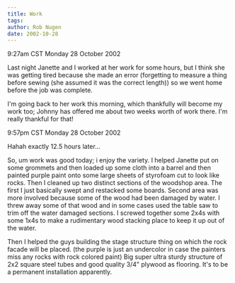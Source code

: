 ```yaml
---
title: Work
tags: 
author: Rob Nugen
date: 2002-10-28
---
```


<p class=date>9:27am CST Monday 28 October 2002</p>

<p>Last night Janette and I worked at her work for some hours, but I
think she was getting tired because she made an error (forgetting to
measure a thing before sewing (she assumed it was the correct length))
so we went home before the job was complete.</p>

<p>I'm going back to her work this morning, which thankfully will
become my work too; Johnny has offered me about two weeks worth of
work there.  I'm really thankful for that!</p>

<p class=date>9:57pm CST Monday 28 October 2002</p>

<p>Hahah exactly 12.5 hours later...</p>

<p>So, um work was good today; i enjoy the variety.  I helped Janette
put on some grommets and then loaded up some cloth into a barrel and
then painted purple paint onto some large sheets of styrofoam cut to
look like rocks.  Then I cleaned up two distinct sections of the
woodshop area.  The first I just basically swept and restacked some
boards.  Second area was more involved because some of the wood had
been damaged by water.  I threw away some of that wood and in some
cases used the table saw to trim off the water damaged sections.  I
screwed together some 2x4s with some 1x4s to make a rudimentary wood
stacking place to keep it up out of the water.</p>

<p>Then I helped the guys building the stage structure thing on which
the rock facade will be placed.  (the purple is just an undercolor in
case the painters miss any rocks with rock colored paint) Big super
ultra sturdy structure of 2x2 square steel tubes and good quality 3/4"
plywood as flooring.  It's to be a permanent installation
apparently.</p>
